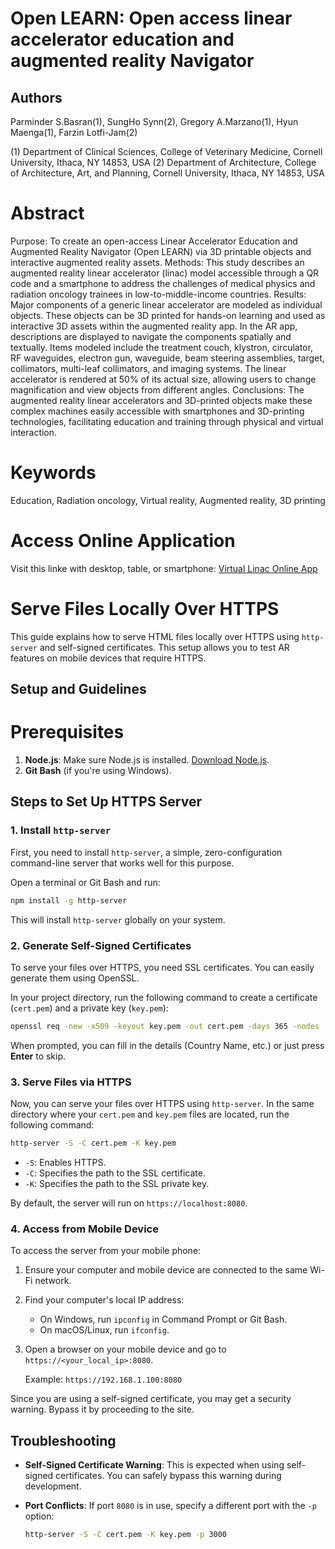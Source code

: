 # Open LEARN: Open access linear accelerator education and augmented reality Navigator

## Authors

Parminder S.Basran(1), SungHo Synn(2), Gregory A.Marzano(1), Hyun Maenga(1), Farzin Lotfi-Jam(2)

(1) Department of Clinical Sciences, College of Veterinary Medicine, Cornell University, Ithaca, NY 14853, USA
(2) Department of Architecture, College of Architecture, Art, and Planning, Cornell University, Ithaca, NY 14853, USA

# Abstract
Purpose: To create an open-access Linear Accelerator Education and Augmented Reality Navigator (Open LEARN) via 3D printable objects and interactive augmented reality assets.
Methods: This study describes an augmented reality linear accelerator (linac) model accessible through a QR code and a smartphone to address the challenges of medical physics and radiation oncology trainees in low-to-middle-income countries.
Results: Major components of a generic linear accelerator are modeled as individual objects. These objects can be 3D printed for hands-on learning and used as interactive 3D assets within the augmented reality app. In the AR app, descriptions are displayed to navigate the components spatially and textually. Items modeled include the treatment couch, klystron, circulator, RF waveguides, electron gun, waveguide, beam steering assemblies, target, collimators, multi-leaf collimators, and imaging systems. The linear accelerator is rendered at 50% of its actual size, allowing users to change magnification and view objects from different angles.
Conclusions: The augmented reality linear accelerators and 3D-printed objects make these complex machines easily accessible with smartphones and 3D-printing technologies, facilitating education and training through physical and virtual interaction.

# Keywords
Education, Radiation oncology, Virtual reality, Augmented reality, 3D printing

# Access Online Application

Visit this linke with desktop, table, or smartphone: [Virtual Linac Online App](https://realtimeurbanismlab.github.io/VirtualLinac)

# Serve Files Locally Over HTTPS

This guide explains how to serve HTML files locally over HTTPS using `http-server` and self-signed certificates. This setup allows you to test AR features on mobile devices that require HTTPS.

## Setup and Guidelines
# Prerequisites

1. **Node.js**: Make sure Node.js is installed. [Download Node.js](https://nodejs.org/).
2. **Git Bash** (if you're using Windows).

## Steps to Set Up HTTPS Server

### 1. Install `http-server`

First, you need to install `http-server`, a simple, zero-configuration command-line server that works well for this purpose.

Open a terminal or Git Bash and run:

```bash
npm install -g http-server
```

This will install `http-server` globally on your system.

### 2. Generate Self-Signed Certificates

To serve your files over HTTPS, you need SSL certificates. You can easily generate them using OpenSSL.

In your project directory, run the following command to create a certificate (`cert.pem`) and a private key (`key.pem`):

```bash
openssl req -new -x509 -keyout key.pem -out cert.pem -days 365 -nodes
```

When prompted, you can fill in the details (Country Name, etc.) or just press **Enter** to skip.

### 3. Serve Files via HTTPS

Now, you can serve your files over HTTPS using `http-server`. In the same directory where your `cert.pem` and `key.pem` files are located, run the following command:

```bash
http-server -S -C cert.pem -K key.pem
```

- `-S`: Enables HTTPS.
- `-C`: Specifies the path to the SSL certificate.
- `-K`: Specifies the path to the SSL private key.

By default, the server will run on `https://localhost:8080`.

### 4. Access from Mobile Device

To access the server from your mobile phone:

1. Ensure your computer and mobile device are connected to the same Wi-Fi network.
2. Find your computer's local IP address:
   - On Windows, run `ipconfig` in Command Prompt or Git Bash.
   - On macOS/Linux, run `ifconfig`.
3. Open a browser on your mobile device and go to `https://<your_local_ip>:8080`.
   
   Example: `https://192.168.1.100:8080`

Since you are using a self-signed certificate, you may get a security warning. Bypass it by proceeding to the site.

## Troubleshooting

- **Self-Signed Certificate Warning**: This is expected when using self-signed certificates. You can safely bypass this warning during development.
- **Port Conflicts**: If port `8080` is in use, specify a different port with the `-p` option:

  ```bash
  http-server -S -C cert.pem -K key.pem -p 3000
  ```
